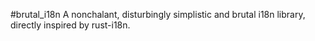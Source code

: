 #brutal_i18n
A nonchalant, disturbingly simplistic and brutal i18n library, directly inspired by rust-i18n.

